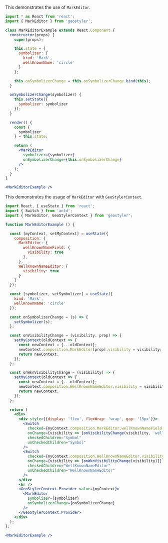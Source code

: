 <!--
 * Released under the BSD 2-Clause License
 *
 * Copyright © 2018-present, terrestris GmbH & Co. KG and GeoStyler contributors
 * All rights reserved.
 *
 * Redistribution and use in source and binary forms, with or without
 * modification, are permitted provided that the following conditions are met:
 *
 * * Redistributions of source code must retain the above copyright notice,
 *   this list of conditions and the following disclaimer.
 *
 * * Redistributions in binary form must reproduce the above copyright notice,
 *   this list of conditions and the following disclaimer in the documentation
 *   and/or other materials provided with the distribution.
 *
 * THIS SOFTWARE IS PROVIDED BY THE COPYRIGHT HOLDERS AND CONTRIBUTORS "AS IS"
 * AND ANY EXPRESS OR IMPLIED WARRANTIES, INCLUDING, BUT NOT LIMITED TO, THE
 * IMPLIED WARRANTIES OF MERCHANTABILITY AND FITNESS FOR A PARTICULAR PURPOSE
 * ARE DISCLAIMED. IN NO EVENT SHALL THE COPYRIGHT HOLDER OR CONTRIBUTORS BE
 * LIABLE FOR ANY DIRECT, INDIRECT, INCIDENTAL, SPECIAL, EXEMPLARY, OR
 * CONSEQUENTIAL DAMAGES (INCLUDING, BUT NOT LIMITED TO, PROCUREMENT OF
 * SUBSTITUTE GOODS OR SERVICES; LOSS OF USE, DATA, OR PROFITS; OR BUSINESS
 * INTERRUPTION) HOWEVER CAUSED AND ON ANY THEORY OF LIABILITY, WHETHER IN
 * CONTRACT, STRICT LIABILITY, OR TORT (INCLUDING NEGLIGENCE OR OTHERWISE)
 * ARISING IN ANY WAY OUT OF THE USE OF THIS SOFTWARE, EVEN IF ADVISED OF THE
 * POSSIBILITY OF SUCH DAMAGE.
 *
-->

This demonstrates the use of `MarkEditor`.

```jsx
import * as React from 'react';
import { MarkEditor } from 'geostyler';

class MarkEditorExample extends React.Component {
  constructor(props) {
    super(props);

    this.state = {
      symbolizer: {
        kind: 'Mark',
        wellKnownName: 'circle'
      }
    };

    this.onSymbolizerChange = this.onSymbolizerChange.bind(this);
  }

  onSymbolizerChange(symbolizer) {
    this.setState({
      symbolizer: symbolizer
    });
  }

  render() {
    const {
      symbolizer
    } = this.state;

    return (
      <MarkEditor
        symbolizer={symbolizer}
        onSymbolizerChange={this.onSymbolizerChange}
      />
    );
  }
}

<MarkEditorExample />
```

This demonstrates the usage of `MarkEditor` with `GeoStylerContext`.

```jsx
import React, { useState } from 'react';
import { Switch } from 'antd';
import { MarkEditor, GeoStylerContext } from 'geostyler';

function MarkEditorExample () {

  const [myContext, setMyContext] = useState({
    composition: {
      MarkEditor: {
        wellKnownNameField: {
          visibility: true
        },
      },
      WellKnownNameEditor: {
        visibility: true
      }
    }
  });

  const [symbolizer, setSymbolizer] = useState({
    kind: 'Mark',
    wellKnownName: 'circle'
  });

  const onSymbolizerChange = (s) => {
    setSymbolizer(s);
  };

  const onVisibilityChange = (visibility, prop) => {
    setMyContext(oldContext => {
      const newContext = {...oldContext};
      newContext.composition.MarkEditor[prop].visibility = visibility;
      return newContext;
    });
  };

  const onWknVisibilityChange = (visibility) => {
    setMyContext(oldContext => {
      const newContext = {...oldContext};
      newContext.composition.WellKnownNameEditor.visibility = visibility;
      return newContext;
    });
  };

  return (
    <div>
      <div style={{display: 'flex', flexWrap: 'wrap', gap: '15px'}}>
        <Switch
          checked={myContext.composition.MarkEditor.wellKnownNameField.visibility}
          onChange={visibility => {onVisibilityChange(visibility, 'wellKnownNameField')}}
          checkedChildren="Symbol"
          unCheckedChildren="Symbol"
        />
        <Switch
          checked={myContext.composition.WellKnownNameEditor.visibility}
          onChange={visibility => {onWknVisibilityChange(visibility)}}
          checkedChildren="WellKnownNameEditor"
          unCheckedChildren="WellKnownNameEditor"
        />
      </div>
      <hr />
      <GeoStylerContext.Provider value={myContext}>
        <MarkEditor
          symbolizer={symbolizer}
          onSymbolizerChange={onSymbolizerChange}
        />
      </GeoStylerContext.Provider>
    </div>
  );
};

<MarkEditorExample />
```
